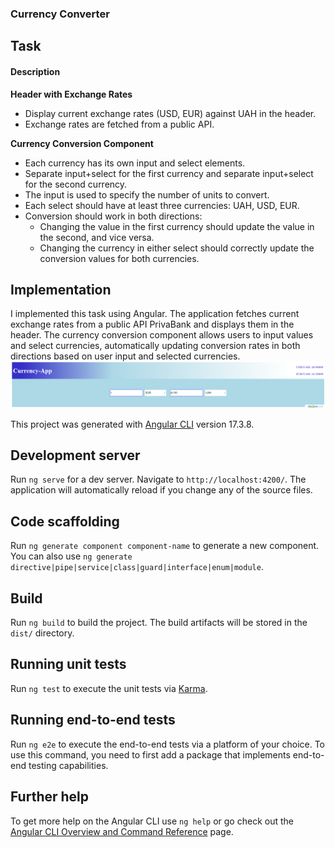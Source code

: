 
### Currency Converter
## Task
#### Description

**Header with Exchange Rates**
- Display current exchange rates (USD, EUR) against UAH in the header.
- Exchange rates are fetched from a public API.

**Currency Conversion Component**
- Each currency has its own input and select elements.
- Separate input+select for the first currency and separate input+select for the second currency.
- The input is used to specify the number of units to convert.
- Each select should have at least three currencies: UAH, USD, EUR.
- Conversion should work in both directions:
  - Changing the value in the first currency should update the value in the second, and vice versa.
  - Changing the currency in either select should correctly update the conversion values for both currencies.

## Implementation

I implemented this task using Angular. The application fetches current exchange rates from a public API PrivaBank and displays them in the header. The currency conversion component allows users to input values and select currencies, automatically updating conversion rates in both directions based on user input and selected currencies.
 ![](screen.png)

This project was generated with [Angular CLI](https://github.com/angular/angular-cli) version 17.3.8.

## Development server

Run `ng serve` for a dev server. Navigate to `http://localhost:4200/`. The application will automatically reload if you change any of the source files.

## Code scaffolding

Run `ng generate component component-name` to generate a new component. You can also use `ng generate directive|pipe|service|class|guard|interface|enum|module`.

## Build

Run `ng build` to build the project. The build artifacts will be stored in the `dist/` directory.

## Running unit tests

Run `ng test` to execute the unit tests via [Karma](https://karma-runner.github.io).

## Running end-to-end tests

Run `ng e2e` to execute the end-to-end tests via a platform of your choice. To use this command, you need to first add a package that implements end-to-end testing capabilities.

## Further help

To get more help on the Angular CLI use `ng help` or go check out the [Angular CLI Overview and Command Reference](https://angular.io/cli) page.
